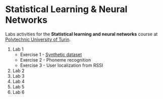 # Statistical Learning & Neural Networks
Labs activities for the **Statistical learning and neural networks** course at [Polytechnic University of Turin](https://didattica.polito.it/pls/portal30/gap.pkg_guide.viewGap?p_cod_ins=01SOVBH&p_a_acc=2024&p_header=S&p_lang=IT&multi=N).

1. Lab 1
    * Exercise 1 - [Synthetic dataset](/notebooks/01-synthetic-dataset.ipynb)
    * Exercise 2 - Phoneme recognition
    * Exercise 3 - User localization from RSSI
2. Lab 2
3. Lab 3
4. Lab 4
5. Lab 5
6. Lab 6